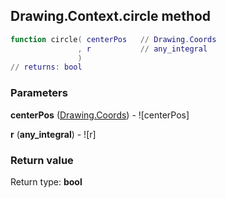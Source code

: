 ## Drawing.Context.circle method


```lua
function circle( centerPos   // Drawing.Coords
               , r           // any_integral
               )
// returns: bool
```


### Parameters

**centerPos** ([Drawing.Coords](../../Drawing/Coords.md)) - ![centerPos]

**r** (**any_integral**) - ![r]

### Return value

Return type: **bool**

